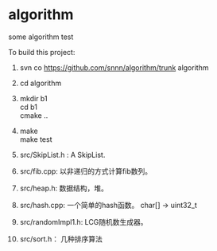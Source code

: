 ﻿algorithm
=========

some algorithm test

To build this project: <br/>
1. svn co https://github.com/snnn/algorithm/trunk algorithm <br/>
2. cd algorithm <br/>
3. mkdir b1 <br/>
   cd b1 <br/>
   cmake .. <br/>
4. make <br/>
   make test <br/>


1. src/SkipList.h : A SkipList.
1. src/fib.cpp: 以非递归的方式计算fib数列。
1. src/heap.h: 数据结构，堆。
1. src/hash.cpp: 一个简单的hash函数。 char[] -> uint32_t
1. src/randomImpl1.h: LCG随机数生成器。
1. src/sort.h： 几种排序算法